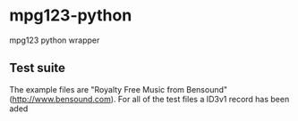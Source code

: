 # mpg123-python
mpg123 python wrapper


## Test suite

The example files are "Royalty Free Music from Bensound" (http://www.bensound.com). For all of the test files a ID3v1 record has been aded
